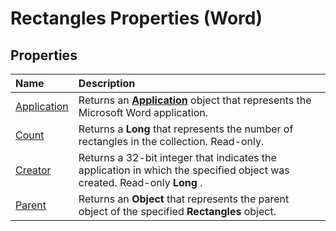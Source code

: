 
# Rectangles Properties (Word)

## Properties



|**Name**|**Description**|
|:-----|:-----|
|[Application](6096264c-3da4-9f28-6014-9c0f2c495128.md)|Returns an  **[Application](d1cf6f8f-4e88-bf01-93b4-90a83f79cb44.md)** object that represents the Microsoft Word application.|
|[Count](8f8df110-2656-af0c-850a-2f21ac57030c.md)|Returns a  **Long** that represents the number of rectangles in the collection. Read-only.|
|[Creator](59f705bf-8d15-fb57-3809-3f5df35938aa.md)|Returns a 32-bit integer that indicates the application in which the specified object was created. Read-only  **Long** .|
|[Parent](32fa26e3-4418-c542-4737-3fd3e78e31a6.md)|Returns an  **Object** that represents the parent object of the specified **Rectangles** object.|
